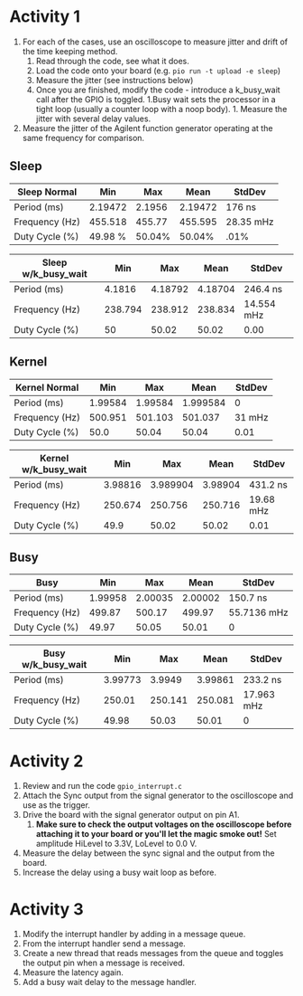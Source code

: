 # Activity 1
1. For each of the cases, use an oscilloscope to measure jitter and drift of the time keeping method.
    1. Read through the code, see what it does.
    2. Load the code onto your board (e.g. `pio run -t upload -e sleep`)
    3. Measure the jitter (see instructions below)
    4. Once you are finished, modify the code - introduce a k_busy_wait call after the GPIO is toggled. 1.Busy wait sets the processor in a tight loop (usually a counter loop with a noop body). 1. Measure the jitter with several delay values.
2. Measure the jitter of the Agilent function generator operating at the same frequency for comparison.

## Sleep
| Sleep Normal   | Min     | Max    | Mean    | StdDev    |
| -------------- | ------- | ------ | ------- | --------- |
| Period    (ms) | 2.19472 | 2.1956 | 2.19472 | 176 ns    |
| Frequency (Hz) | 455.518 | 455.77 | 455.595 | 28.35 mHz |
| Duty Cycle  (%)   | 49.98 % | 50.04% | 50.04%  |.01%           | 

| Sleep w/k_busy_wait  | Min     | Max     | Mean    | StdDev     |
| -------------- | ------- | ------- | ------- | ---------- |
| Period (ms)    | 4.1816  | 4.18792 | 4.18704 | 246.4 ns   |
| Frequency (Hz) | 238.794 | 238.912 | 238.834 | 14.554 mHz |
| Duty Cycle (%)    | 50      | 50.02   | 50.02   | 0.00       |

## Kernel

| Kernel Normal  | Min     | Max     | Mean     | StdDev |
| -------------- | ------- | ------- | -------- | ------ |
| Period (ms)    | 1.99584 | 1.99584 | 1.999584 | 0      |
| Frequency (Hz) | 500.951 | 501.103 | 501.037  | 31 mHz |
| Duty Cycle (%)     | 50.0    | 50.04   | 50.04    | 0.01       |

| Kernel w/k_busy_wait | Min     | Max      | Mean    | StdDev    |
| -------------------- | ------- | -------- | ------- | --------- |
| Period (ms)          | 3.98816 | 3.989904 | 3.98904 | 431.2 ns  |
| Frequency  (Hz)      | 250.674 | 250.756  | 250.716 | 19.68 mHz |
| Duty Cycle (%)       | 49.9    | 50.02    | 50.02   | 0.01          |

## Busy 
| Busy           | Min     | Max     | Mean    | StdDev      |
| -------------- | ------- | ------- | ------- | ----------- |
| Period (ms)    | 1.99958 | 2.00035 | 2.00002 | 150.7 ns    |
| Frequency (Hz) | 499.87  | 500.17  | 499.97  | 55.7136 mHz |
| Duty Cycle (%) | 49.97   | 50.05   | 50.01   | 0            |

| Busy w/k_busy_wait | Min     | Max     | Mean    | StdDev     |
| ------------------ | ------- | ------- | ------- | ---------- |
| Period (ms)        | 3.99773 | 3.9949  | 3.99861 | 233.2 ns   |
| Frequency (Hz)     | 250.01  | 250.141 | 250.081 | 17.963 mHz |
| Duty Cycle (%)     | 49.98   | 50.03   | 50.01   | 0          | 



# Activity 2
1. Review and run the code `gpio_interrupt.c`
2. Attach the Sync output from the signal generator to the oscilloscope and use as the trigger.
3. Drive the board with the signal generator output on pin A1.
    1. **Make sure to check the output voltages on the oscilloscope before attaching it to your board or you'll let the magic smoke out!** Set amplitude HiLevel to 3.3V, LoLevel to 0.0 V.
4. Measure the delay between the sync signal and the output from the board.
5. Increase the delay using a busy wait loop as before.


# Activity 3
1. Modify the interrupt handler by adding in a message queue.
2. From the interrupt handler send a message.
3. Create a new thread that reads messages from the queue and toggles the output pin when a message is received.
4. Measure the latency again.
5. Add a busy wait delay to the message handler.